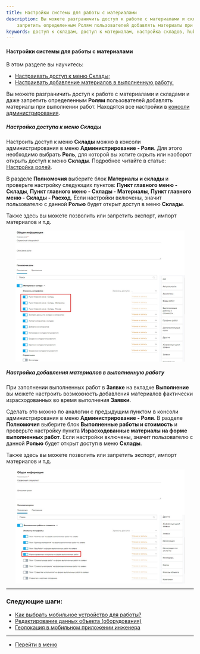 ```yaml
---
title: Настройки системы для работы с материалами
description: Вы можете разграничить доступ к работе с материалами и складами, скрыть вкладку Необходимые материалы в Заявке и даже
    запретить определенным Ролям пользователей добавлять материалы при выполнении работ. Находятся все настройки в консоли администрирования.
keywords: доступ к складам, доступ к материалам, настройка складов, hubex, хабекс, хубекс, хабикс
---
```


#### Настройки системы для работы с материалами
В этом разделе вы научитесь:
<html>
<meta charset="utf-8">
<ul>
    <li><a href="#twrm">Настраивать доступ к меню Склады;</a></li>
    <li><a href="#mia">Настраивать добавление материалов в выполненную работу.</a></li>
   <!-- <li><a href="#mias">Настраивать доступ ко вкладке Необходимые материалы в Заявке.</a></li>-->

</ul>
</html>
<body>
<p>Вы можете разграничить доступ к работе с материалами и складами<!--, скрыть вкладку <strong>Необходимые материалы</strong> в <strong>Заявке</strong>--> и даже
    запретить определенным <strong>Ролям</strong> пользователей добавлять материалы при выполнении работ. Находятся все настройки в <a
            href="https://wiki.hubex.ru/docs/FAQ/RU/admin/HowToEnterTheAdmin.html">консоли администрирования</a>. </p>

<h5 id="twrm">Настройка доступа к меню Склады</h5>
<p>Настроить доступ к меню <strong>Склады</strong> можно в консоли администрирования в меню <strong>Администрирование - Роли</strong>. Для этого
    необходимо выбрать <strong>Роль</strong>, для которой вы хотите скрыть или наоборот открыть доступ к меню <strong>Склады</strong>. Подробнее читайте в
    статье: <a
            href="https://wiki.hubex.ru/docs/FAQ/RU/admin/Roles.html">Настройка ролей</a>.</p>
<p>В разделе <strong>Полномочия</strong> выберите блок <strong>Материалы и склады</strong> и проверьте настройку следующих пунктов: <strong>Пункт главного меню -
    Склады</strong>, <strong>Пункт главного меню - Склады - Материалы</strong>, <strong>Пункт главного меню - Склады - Расход</strong>. Если настройки включены,
    значит пользователю с данной <strong>Ролью</strong> будет открыт доступ в меню <strong>Склады</strong>.</p>
<p>Также здесь вы можете позволить или запретить экспорт, импорт материалов и т.д.</p>
<div>
    <img style="margin: 0 auto; display: block; max-width: 90%;"
         src="/attachments/images/FAQ/USER/SettingsWithMaterials/Role.jpg"/>
</div>


<h5 id="mia">Настройка добавления материалов в выполненную работу</h5>
<p>При заполнении выполненных работ в <strong>Заявке</strong> на вкладке <strong>Выполнение</strong> вы можете настроить возможность добавления материалов
    фактически израсходованных во время выполнения <strong>Заявки</strong>. </p>

<p>Сделать это можно по аналогии с предыдущим пунктом в консоли администрирования в меню <strong>Администрирование - Роли</strong>. В
    разделе <strong>Полномочия</strong> выберите блок <strong>Выполненные работы и стоимость</strong> и проверьте настройку пункта <strong>Израсходованные
    материалы на форме выполненных работ</strong>. Если настройки включены,
    значит пользователю с данной <strong>Ролью</strong> будет открыт доступ в меню <strong>Склады</strong>.</p>
<p>Также здесь вы можете позволить или запретить экспорт, импорт материалов и т.д.</p>

<div>
    <img style="margin: 0 auto; display: block; max-width: 90%;"
         src="/attachments/images/FAQ/USER/SettingsWithMaterials/Role2.jpg"/>
</div>

<!--
<h5 id="mias">Настрйока доступа ко вкладке Необходимые материалы в Заявке</h5>
<p>Вкладка <strong>Необходимые материалы</strong> может быть скрыта для видимости и заполнения как в web-, так и в
    мобильном приложении. Отобразить или скрыть
    вкладку можно в консоли администрирования в меню <strong>Настройки заявки - Поля на форме заявки</strong>. Настройка
    доступа устанавливается в разрезе <strong>Ролей</strong>
    и <strong>Стадий заявки</strong>. Выберите <strong>Роли</strong> и <strong>Стадии заявки</strong>. В таблице полей
    найдите поле <strong>Необходимые материалы на форме заявки</strong> и установите для
    него настройку в разрезе
    выбранных <strong>Ролей</strong> и <strong>Стадий заявки</strong> (<strong>RO (только для чтения)</strong> - вкладка будет доступна только для просмотра, <strong>RW (чтение и запись)</strong> -
    вкладка будет доступна для просмотра и редактирования, <strong>RWM (чтение и обязательная запись)</strong> - вкладка доступна для
    просмотра и обязательно должна быть отредактирована/заполнена). Подробнее читайте в
    статье: <a
            href="https://wiki.hubex.ru/docs/FAQ/RU/admin/ElementsOfInterface.html">Поля на форме заявки: настройка
        доступа к полям заявки</a>.</p>
<div>
    <img style="margin: 0 auto; display: block; max-width: 90%;"
         src="/attachments/images/FAQ/USER/SettingsWithMaterials/Role3.jpg"/>
</div>
-->

</body>


___
### Следующие шаги:
- [Как выбрать мобильное устройство для работы?](./MobileDevice.md)
- [Редактирование данных объекта (оборудования)](./ObjectEditing.md)
- [Геолокация в мобильном приложении инженера](./GEOinMob.md)

___
- [Перейти в меню](http://wiki.hubex.ru)
